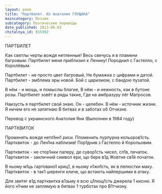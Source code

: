 ```yaml
---
layout: poem
title: "Партбилет. Из Анатолия ГЛУЩАКА"
maincategory: Поэзия
subcategory: Поэтические переводы
date_published: 2013-06-03
chitalnya_id: 815902
---
```




ПАРТБИЛЕТ

Как светлы черты вождя нетленные!
Весь свечусь я в пламени багровым:
Партбилет меня приблизил к Ленину!
Породнил с Гастелло, с Королёвым.

Партбилет - не просто цвет багровый,
Не бумажка с цифрами и датой.
Партбилет - эмблема эры новой.
Бой с царизмом, с бандою пузатой.

В нём - и мощь, и помыслы благие,
В нём - и нежность, как в бутоне розы.
Партбилет зовёт в ряды такие,
Где на амбразуру лёг Матросов.

Наизусть я партбилет свой знаю.
Он - целебен. В нём - источник жизни.
Я ничем его не запятнаю
В битвах и в заботах об Отчизне.

Перевод с украинского Анатолия Яни
(Выполнен в 1984 году)

ПАРТКВИТОК

Променять вождя нетл1нн1 риси.
Пломенить пурпурна кольоров1сть.
Партквиток - до Лен1на наблизив!
Пор1днив з Гастелло й Корольовим.

Партквиток - не стор1нки паперу,
де сувор1сть чисел, сл1в, печаток.
Партквиток - закличний символ ери,
що бере в1д Жовтня св1й початок.

В ньому м1ць гартовано1 криц1,
в ньому н1жн1сть, як в пелюстки маку. 
Партквиток - в так1 шеренги кличе,
що встають найпершими в атаку.

Для звитяг в1д партквитка в1зьму я
всю ц1лющ1сть джерела 1 кисню.
Я його н1чим не заплямую
в битвах 1 турботах про В1тчизну.






